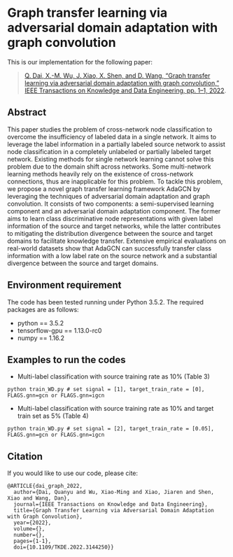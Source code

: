 
# Graph transfer learning via adversarial domain adaptation with graph convolution

This is our implementation for the following paper:

>[Q. Dai, X.-M. Wu, J. Xiao, X. Shen, and D. Wang, “Graph transfer learning via adversarial domain adaptation with graph convolution,” IEEE Transactions on Knowledge and Data Engineering, pp. 1–1, 2022](https://ieeexplore.ieee.org/abstract/document/9684927).


## Abstract
This paper studies the problem of cross-network node classification to overcome the insufficiency of labeled data in a single network. It aims to leverage the label information in a partially labeled source network to assist node classification in a completely unlabeled or partially labeled target network. Existing methods for single network learning cannot solve this problem due to the domain shift across networks. Some multi-network learning methods heavily rely on the existence of cross-network connections, thus are inapplicable for this problem. To tackle this problem, we propose a novel graph transfer learning framework AdaGCN by leveraging the techniques of adversarial domain adaptation and graph convolution. It consists of two components: a semi-supervised learning component and an adversarial domain adaptation component. The former aims to learn class discriminative node representations with given label information of the source and target networks, while the latter contributes to mitigating the distribution divergence between the source and target domains to facilitate knowledge transfer. Extensive empirical evaluations on real-world datasets show that AdaGCN can successfully transfer class information with a low label rate on the source network and a substantial divergence between the source and target domains.

## Environment requirement
The code has been tested running under Python 3.5.2. The required packages are as follows:
* python == 3.5.2
* tensorflow-gpu == 1.13.0-rc0 
* numpy == 1.16.2

## Examples to run the codes
* Multi-label classification with source training rate as 10% (Table 3)
```
python train_WD.py # set signal = [1], target_train_rate = [0], FLAGS.gnn=gcn or FLAGS.gnn=igcn
```

* Multi-label classification with source training rate as 10% and target train set as 5% (Table 4)
```
python train_WD.py # set signal = [2], target_train_rate = [0.05], FLAGS.gnn=gcn or FLAGS.gnn=igcn
```

## Citation 
If you would like to use our code, please cite:
```
@ARTICLE{dai_graph_2022,
  author={Dai, Quanyu and Wu, Xiao-Ming and Xiao, Jiaren and Shen, Xiao and Wang, Dan},
  journal={IEEE Transactions on Knowledge and Data Engineering}, 
  title={Graph Transfer Learning via Adversarial Domain Adaptation with Graph Convolution}, 
  year={2022},
  volume={},
  number={},
  pages={1-1},
  doi={10.1109/TKDE.2022.3144250}}
```
